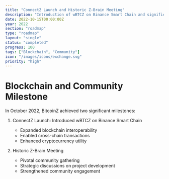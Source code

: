 ```yaml
---
title: "ConnectZ Launch and Historic Z-Brain Meeting"
description: "Introduction of wBTCZ on Binance Smart Chain and significant Z-Brain community gathering"
date: 2022-10-15T00:00:00Z
year: 2022
section: "roadmap"
type: "roadmap"
layout: "single"
status: "completed"
progress: 100
tags: ["Blockchain", "Community"]
icon: "/images/icons/exchange.svg"
priority: "high"
---
```


# Blockchain and Community Milestone

In October 2022, BitcoinZ achieved two significant milestones:

1. ConnectZ Launch: Introduced wBTCZ on Binance Smart Chain
   - Expanded blockchain interoperability
   - Enabled cross-chain transactions
   - Enhanced cryptocurrency utility

2. Historic Z-Brain Meeting
   - Pivotal community gathering
   - Strategic discussions on project development
   - Strengthened community engagement
